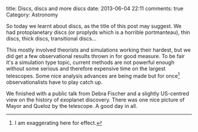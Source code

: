 title: Discs, discs and more discs
date: 2013-06-04 22:11
comments: true
Category: Astronomy

So today we learnt about discs, as the title of this post may suggest. We had protoplanetary discs (or proplyds which is a horrible portmanteau), thin discs, thick discs, transitional discs...

This mostly involved theorists and simulations working their hardest, but we did get a few observational results thrown in for good measure. To be fair it's a simulation type topic, current methods are not powerful enough without some serious and therefore expensive time on the largest telescopes. Some nice analysis advances are being made but for once[^1] observationalists have to play catch up.

We finished with a public talk from Debra Fischer and a slightly US-centred view on the history of exoplanet discovery. There was one nice picture of Mayor and Queloz by the telescope. A good day in all.

[^1]: I am exaggerating here for effect.




